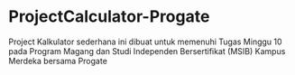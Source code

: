 # ProjectCalculator-Progate
Project Kalkulator sederhana ini dibuat untuk memenuhi Tugas Minggu 10 pada Program Magang dan Studi Independen Bersertifikat (MSIB) Kampus Merdeka bersama Progate
